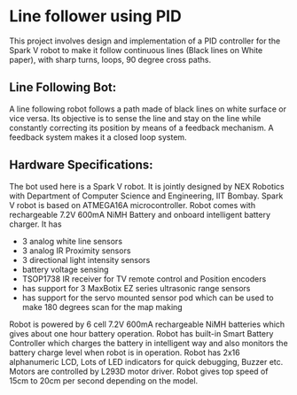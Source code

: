 # Line follower using PID
This project involves design and implementation of a PID controller for the Spark V robot to make it follow continuous lines (Black lines on White paper), with sharp turns, loops, 90 degree cross paths.

## Line Following Bot:
A line following robot follows a path made of black lines on white surface or vice versa. Its objective is to sense the line and stay on the line while constantly correcting its position by means of a feedback mechanism. A feedback system makes it a closed loop system.

## Hardware Specifications:

The bot used here is a Spark V robot.  It is jointly designed by NEX Robotics with Department of Computer Science and Engineering, IIT Bombay. Spark V robot is based on ATMEGA16A microcontroller. Robot comes with rechargeable 7.2V 600mA NiMH Battery and onboard intelligent battery charger. 
It has 
* 3 analog white line sensors
* 3 analog IR Proximity sensors
* 3 directional light intensity sensors
* battery voltage sensing
* TSOP1738 IR receiver for TV remote control and Position encoders
* has support for 3 MaxBotix EZ series ultrasonic range sensors
* has support for the servo mounted sensor pod which can be used to make 180 degrees scan for the map making

Robot is powered by 6 cell 7.2V 600mA rechargeable NiMH batteries which gives about one hour battery operation. Robot has built-in Smart Battery Controller which charges the battery in intelligent way and also monitors the battery charge level when robot is in operation. Robot has 2x16 alphanumeric LCD, Lots of LED indicators for quick debugging, Buzzer etc. Motors are controlled by L293D motor driver. Robot gives top speed of 15cm to 20cm per second depending on the model.
